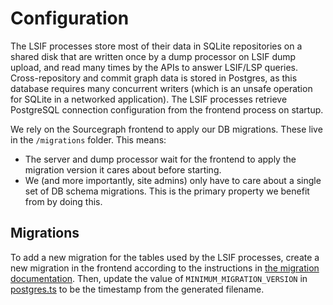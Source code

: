 # Configuration

The LSIF processes store most of their data in SQLite repositories on a shared disk that are written once by a dump processor on LSIF dump upload, and read many times by the APIs to answer LSIF/LSP queries. Cross-repository and commit graph data is stored in Postgres, as this database requires many concurrent writers (which is an unsafe operation for SQLite in a networked application). The LSIF processes retrieve PostgreSQL connection configuration from the frontend process on startup.

We rely on the Sourcegraph frontend to apply our DB migrations. These live in the `/migrations` folder. This means:

- The server and dump processor wait for the frontend to apply the migration version it cares about before starting.
- We (and more importantly, site admins) only have to care about a single set of DB schema migrations. This is the primary property we benefit from by doing this.

## Migrations

To add a new migration for the tables used by the LSIF processes, create a new migration in the frontend according to the instructions in [the migration documentation](../../migrations/README.md). Then, update the value of `MINIMUM_MIGRATION_VERSION` in [postgres.ts](../src/shared/database/postgres.ts) to be the timestamp from the generated filename.
